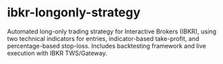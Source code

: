 # ibkr-longonly-strategy
Automated long-only trading strategy for Interactive Brokers (IBKR), using two technical indicators for entries, indicator-based take-profit, and percentage-based stop-loss. Includes backtesting framework and live execution with IBKR TWS/Gateway.
